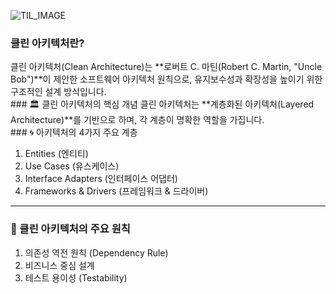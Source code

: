 ![TIL_IMAGE](https://raw.githubusercontent.com/5wontaek/nogi-test-repo/main/Architecture/image/클린아키텍처.png)
### 클린 아키텍처란?
클린 아키텍처(Clean Architecture)는 **로버트 C. 마틴(Robert C. Martin, "Uncle Bob")**이 제안한 소프트웨어 아키텍처 원칙으로, 유지보수성과 확장성을 높이기 위한 구조적인 설계 방식입니다.<br>### 🏛️ 클린 아키텍처의 핵심 개념
클린 아키텍처는 **계층화된 아키텍처(Layered Architecture)**를 기반으로 하며, 각 계층이 명확한 역할을 가집니다.<br>### 🌀 아키텍처의 4가지 주요 계층
1. Entities (엔티티)
1. Use Cases (유스케이스)
1. Interface Adapters (인터페이스 어댑터)
1. Frameworks & Drivers (프레임워크 & 드라이버)
---
### 🎯 클린 아키텍처의 주요 원칙
1. 의존성 역전 원칙 (Dependency Rule)
1. 비즈니스 중심 설계
1. 테스트 용이성 (Testability)

